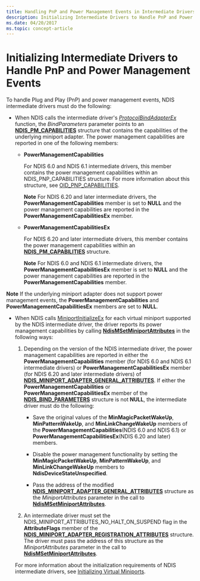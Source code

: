 ```yaml
---
title: Handling PnP and Power Management Events in Intermediate Drivers
description: Initializing Intermediate Drivers to Handle PnP and Power Management Events
ms.date: 04/20/2017
ms.topic: concept-article
---
```


# Initializing Intermediate Drivers to Handle PnP and Power Management Events


To handle Plug and Play (PnP) and power management events, NDIS intermediate drivers must do the following:

-   When NDIS calls the intermediate driver's [*ProtocolBindAdapterEx*](/windows-hardware/drivers/ddi/ndis/nc-ndis-protocol_bind_adapter_ex) function, the *BindParameters* parameter points to an [**NDIS\_PM\_CAPABILITIES**](/windows-hardware/drivers/ddi/ntddndis/ns-ntddndis-_ndis_pm_capabilities) structure that contains the capabilities of the underlying miniport adapter. The power management capabilities are reported in one of the following members:

    -   **PowerManagementCapabilities**

        For NDIS 6.0 and NDIS 6.1 intermediate drivers, this member contains the power management capabilities within an NDIS\_PNP\_CAPABILITIES structure. For more information about this structure, see [OID\_PNP\_CAPABILITIES](./oid-pnp-capabilities.md).

        **Note**  For NDIS 6.20 and later intermediate drivers, the **PowerManagementCapabilities** member is set to **NULL** and the power management capabilities are reported in the **PowerManagementCapabilitiesEx** member.



    -   **PowerManagementCapabilitiesEx**

        For NDIS 6.20 and later intermediate drivers, this member contains the power management capabilities within an [**NDIS\_PM\_CAPABILITIES**](/windows-hardware/drivers/ddi/ntddndis/ns-ntddndis-_ndis_pm_capabilities) structure.

        **Note**  For NDIS 6.0 and NDIS 6.1 intermediate drivers, the **PowerManagementCapabilitiesEx** member is set to **NULL** and the power management capabilities are reported in the **PowerManagementCapabilities** member.




**Note**  If the underlying miniport adapter does not support power management events, the **PowerManagementCapabilities** and **PowerManagementCapabilitiesEx** members are set to **NULL**.




-   When NDIS calls [MiniportInitializeEx](/windows-hardware/drivers/ddi/ndis/nc-ndis-miniport_initialize) for each virtual miniport supported by the NDIS intermediate driver, the driver reports its power management capabilities by calling [**NdisMSetMiniportAttributes**](/windows-hardware/drivers/ddi/ndis/nf-ndis-ndismsetminiportattributes) in the following ways:

    1.  Depending on the version of the NDIS intermediate driver, the power management capabilities are reported in either the **PowerManagementCapabilities** member (for NDIS 6.0 and NDIS 6.1 intermediate drivers) or **PowerManagementCapabilitiesEx** member (for NDIS 6.20 and later intermediate drivers) of [**NDIS\_MINIPORT\_ADAPTER\_GENERAL\_ATTRIBUTES**](/windows-hardware/drivers/ddi/ndis/ns-ndis-_ndis_miniport_adapter_general_attributes). If either the **PowerManagementCapabilities** or **PowerManagementCapabilitiesEx** member of the [**NDIS\_BIND\_PARAMETERS**](/windows-hardware/drivers/ddi/ndis/ns-ndis-_ndis_bind_parameters) structure is not **NULL**, the intermediate driver must do the following:

        -   Save the original values of the **MinMagicPacketWakeUp**, **MinPatternWakeUp**, and **MinLinkChangeWakeUp** members of the **PowerManagementCapabilities**(NDIS 6.0 and NDIS 6.1) or **PowerManagementCapabilitiesEx**(NDIS 6.20 and later) members.

        -   Disable the power management functionality by setting the **MinMagicPacketWakeUp**, **MinPatternWakeUp**, and **MinLinkChangeWakeUp** members to **NdisDeviceStateUnspecified**.

        -   Pass the address of the modified [**NDIS\_MINIPORT\_ADAPTER\_GENERAL\_ATTRIBUTES**](/windows-hardware/drivers/ddi/ndis/ns-ndis-_ndis_miniport_adapter_general_attributes) structure as the *MiniportAttributes* parameter in the call to [**NdisMSetMiniportAttributes**](/windows-hardware/drivers/ddi/ndis/nf-ndis-ndismsetminiportattributes).

    2.  An intermediate driver must set the NDIS\_MINIPORT\_ATTRIBUTES\_NO\_HALT\_ON\_SUSPEND flag in the **AttributeFlags** member of the [**NDIS\_MINIPORT\_ADAPTER\_REGISTRATION\_ATTRIBUTES**](/windows-hardware/drivers/ddi/ndis/ns-ndis-_ndis_miniport_adapter_registration_attributes) structure. The driver must pass the address of this structure as the *MiniportAttributes* parameter in the call to [**NdisMSetMiniportAttributes**](/windows-hardware/drivers/ddi/ndis/nf-ndis-ndismsetminiportattributes).

    For more information about the initialization requirements of NDIS intermediate drivers, see [Initializing Virtual Miniports](initializing-virtual-miniports.md).
